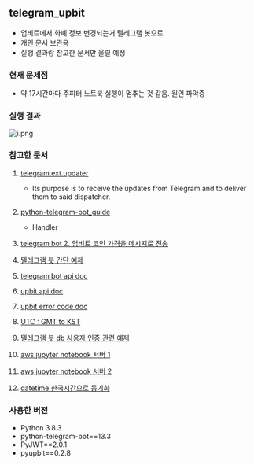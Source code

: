 ## telegram_upbit
* 업비트에서 화폐 정보 변경되는거 텔레그램 봇으로 
* 개인 문서 보관용
* 실행 결과랑 참고한 문서만 올릴 예정


### 현재 문제점
* 약 17시간마다 주피터 노트북 실행이 멈추는 것 같음. 원인 파악중


### 실행 결과
 
![i.png](https://user-images.githubusercontent.com/36785390/109453167-b6780700-7a94-11eb-9db2-c87b35fa7338.png)
 
 
### 참고한 문서
1. [telegram.ext.updater](https://python-telegram-bot.readthedocs.io/en/stable/telegram.ext.updater.html#telegram.ext.Updater.bot)
    * Its purpose is to receive the updates from Telegram and to deliver them to said dispatcher.

2. [python-telegram-bot_guide](https://github.com/python-telegram-bot/python-telegram-bot/wiki/Transition-guide-to-Version-12.0)
    * Handler

3. [telegram bot 2. 업비트 코인 가격을 메시지로 전송](https://apt-info.github.io/%EA%B0%9C%EB%B0%9C/telegram-command/)

4. [텔레그램 봇 간단 예제](https://idlecomputer.tistory.com/122)

5. [telegram bot api doc](https://core.telegram.org/bots/api)

6. [upbit api doc](https://docs.upbit.com/reference#%EC%9B%90%ED%99%94-%EC%9E%85%EA%B8%88%ED%95%98%EA%B8%B0)

7. [upbit error code doc](https://docs.upbit.com/docs/api-%EC%A3%BC%EC%9A%94-%EC%97%90%EB%9F%AC-%EC%BD%94%EB%93%9C-%EB%AA%A9%EB%A1%9D)

8. [UTC : GMT to KST](https://dojang.io/mod/page/view.php?id=2463)

9. [텔레그램 봇 db 사용자 인증 관련 예제](https://ddoadm.tistory.com/66)

10. [aws jupyter notebook 서버 1](https://ndb796.tistory.com/250)

11. [aws jupyter notebook 서버 2](https://wooiljeong.github.io/server/cloud_jupyter/)

12. [datetime 한국시간으로 동기화](https://leejaeng.tistory.com/11)


### 사용한 버전
* Python 3.8.3
* python-telegram-bot==13.3
* PyJWT==2.0.1
* pyupbit==0.2.8

